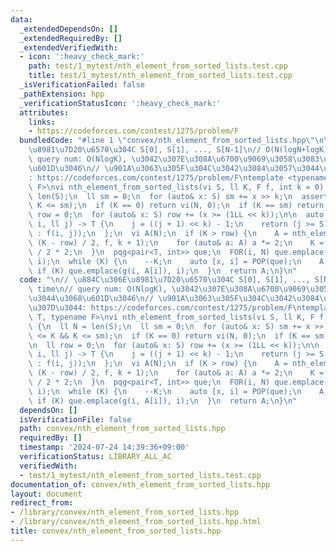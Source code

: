 ```yaml
---
data:
  _extendedDependsOn: []
  _extendedRequiredBy: []
  _extendedVerifiedWith:
  - icon: ':heavy_check_mark:'
    path: test/1_mytest/nth_element_from_sorted_lists.test.cpp
    title: test/1_mytest/nth_element_from_sorted_lists.test.cpp
  _isVerificationFailed: false
  _pathExtension: hpp
  _verificationStatusIcon: ':heavy_check_mark:'
  attributes:
    links:
    - https://codeforces.com/contest/1275/problem/F
  bundledCode: "#line 1 \"convex/nth_element_from_sorted_lists.hpp\"\n\n// \u884C\u306E\
    \u8981\u7D20\u6570\u304C S[0], S[1], ..., S[N-1]\n// O(N(logN+logK)) time\n//\
    \ query num: O(NlogK), \u3042\u307E\u308A\u6700\u9069\u3058\u3083\u306A\u3044\u3068\
    \u601D\u3046\n// \u901A\u3063\u305F\u304C\u3042\u3084\u3057\u3044\u3063\u307D\u3044\
    : https://codeforces.com/contest/1275/problem/F\ntemplate <typename T, typename\
    \ F>\nvi nth_element_from_sorted_lists(vi S, ll K, F f, int k = 0) {\n  ll N =\
    \ len(S);\n  ll sm = 0;\n  for (auto& x: S) sm += x >> k;\n  assert(0 <= K &&\
    \ K <= sm);\n  if (K == 0) return vi(N, 0);\n  if (K == sm) return S;\n\n  ll\
    \ row = 0;\n  for (auto& x: S) row += (x >= (1LL << k));\n\n  auto g = [&](int\
    \ i, ll j) -> T {\n    j = ((j + 1) << k) - 1;\n    return (j >= S[i] ? infty<T>\
    \ : f(i, j));\n  };\n  vi A(N);\n  if (K > row) {\n    A = nth_element_from_sorted_lists<T>(S,\
    \ (K - row) / 2, f, k + 1);\n    for (auto& a: A) a *= 2;\n    K = K - (K - row)\
    \ / 2 * 2;\n  }\n  pqg<pair<T, int>> que;\n  FOR(i, N) que.emplace(g(i, A[i]),\
    \ i);\n  while (K) {\n    --K;\n    auto [x, i] = POP(que);\n    A[i]++;\n   \
    \ if (K) que.emplace(g(i, A[i]), i);\n  }\n  return A;\n}\n"
  code: "\n// \u884C\u306E\u8981\u7D20\u6570\u304C S[0], S[1], ..., S[N-1]\n// O(N(logN+logK))\
    \ time\n// query num: O(NlogK), \u3042\u307E\u308A\u6700\u9069\u3058\u3083\u306A\
    \u3044\u3068\u601D\u3046\n// \u901A\u3063\u305F\u304C\u3042\u3084\u3057\u3044\u3063\
    \u307D\u3044: https://codeforces.com/contest/1275/problem/F\ntemplate <typename\
    \ T, typename F>\nvi nth_element_from_sorted_lists(vi S, ll K, F f, int k = 0)\
    \ {\n  ll N = len(S);\n  ll sm = 0;\n  for (auto& x: S) sm += x >> k;\n  assert(0\
    \ <= K && K <= sm);\n  if (K == 0) return vi(N, 0);\n  if (K == sm) return S;\n\
    \n  ll row = 0;\n  for (auto& x: S) row += (x >= (1LL << k));\n\n  auto g = [&](int\
    \ i, ll j) -> T {\n    j = ((j + 1) << k) - 1;\n    return (j >= S[i] ? infty<T>\
    \ : f(i, j));\n  };\n  vi A(N);\n  if (K > row) {\n    A = nth_element_from_sorted_lists<T>(S,\
    \ (K - row) / 2, f, k + 1);\n    for (auto& a: A) a *= 2;\n    K = K - (K - row)\
    \ / 2 * 2;\n  }\n  pqg<pair<T, int>> que;\n  FOR(i, N) que.emplace(g(i, A[i]),\
    \ i);\n  while (K) {\n    --K;\n    auto [x, i] = POP(que);\n    A[i]++;\n   \
    \ if (K) que.emplace(g(i, A[i]), i);\n  }\n  return A;\n}\n"
  dependsOn: []
  isVerificationFile: false
  path: convex/nth_element_from_sorted_lists.hpp
  requiredBy: []
  timestamp: '2024-07-24 14:39:36+09:00'
  verificationStatus: LIBRARY_ALL_AC
  verifiedWith:
  - test/1_mytest/nth_element_from_sorted_lists.test.cpp
documentation_of: convex/nth_element_from_sorted_lists.hpp
layout: document
redirect_from:
- /library/convex/nth_element_from_sorted_lists.hpp
- /library/convex/nth_element_from_sorted_lists.hpp.html
title: convex/nth_element_from_sorted_lists.hpp
---
```

